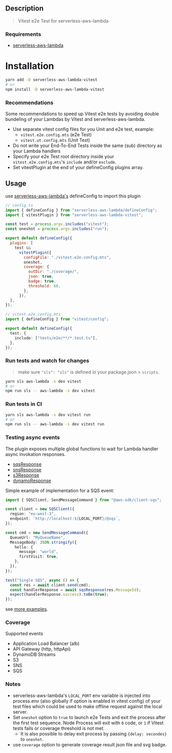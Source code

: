 ## Description

> Vitest e2e Test for serverless-aws-lambda

### Requirements

- [serverless-aws-lambda](https://github.com/Inqnuam/serverless-aws-lambda)

# Installation

```bash
yarn add -D serverless-aws-lambda-vitest
# or
npm install -D serverless-aws-lambda-vitest
```

### Recommendations

Some recommendations to speed up Vitest e2e tests by avoiding double bundeling of your Lambdas by Vitest and serverless-aws-lambda.

- Use separate vitest config files for you Unit and e2e test, example:
  - `vitest.e2e.config.mts` (e2e Test)
  - `vitest.ut.config.mts` (Unit Test)
- Do not write your End-To-End Tests inside the same (sub) directory as your Lambda handlers
- Specify your e2e Test root directory inside your `vitest.e2e.config.mts`'s `include` and/or `exclude`.
- Set vitestPlugin at the end of your defineConfig plugins array.

## Usage

use [serverless-aws-lambda's](https://github.com/Inqnuam/serverless-aws-lambda) defineConfig to import this plugin

```js
// config.ts
import { defineConfig } from "serverless-aws-lambda/defineConfig";
import { vitestPlugin } from "serverless-aws-lambda-vitest";

const test = process.argv.includes("vitest");
const oneshot = process.argv.includes("run");

export default defineConfig({
  plugins: [
    test &&
      vitestPlugin({
        configFile: "./vitest.e2e.config.mts",
        oneshot,
        coverage: {
          outDir: "./coverage/",
          json: true,
          badge: true,
          threshold: 60,
        },
      }),
  ],
});
```

```ts
// vitest.e2e.config.mts
import { defineConfig } from "vitest/config";

export default defineConfig({
  test: {
    include: ["tests/e2e/**/*.test.ts"],
  },
});
```

### Run tests and watch for changes

> make sure `"sls": "sls"` is defined in your package.json > `scripts`.

```bash
yarn sls aws-lambda -s dev vitest
# or
npm run sls -- aws-lambda -s dev vitest
```

### Run tests in CI

```bash
yarn sls aws-lambda -s dev vitest run
# or
npm run sls -- aws-lambda -s dev vitest run
```

### Testing async events

The plugin exposes multiple global functions to wait for Lambda handler async invokation responses.

- [sqsResponse](src/index.ts#L244)
- [snsResponse](src/index.ts#L250)
- [s3Response](src/index.ts#L256)
- [dynamoResponse](src/index.ts#L263)

Simple example of implementation for a SQS event:

```ts
import { SQSClient, SendMessageCommand } from "@aws-sdk/client-sqs";

const client = new SQSClient({
  region: "eu-west-3",
  endpoint: `http://localhost:${LOCAL_PORT}/@sqs`,
});

const cmd = new SendMessageCommand({
  QueueUrl: "MyQueueName",
  MessageBody: JSON.stringify({
    hello: {
      message: "world",
      firstVisit: true,
    },
  }),
});

test("Single SQS", async () => {
  const res = await client.send(cmd);
  const handlerResponse = await sqsResponse(res.MessageId);
  expect(handlerResponse.success).toBe(true);
});
```

see [more examples](examples).

### Coverage

Supported events

- Application Load Balancer (alb)
- API Gateway (http, httpApi)
- DynamoDB Streams
- S3
- SNS
- SQS

### Notes

- serverless-aws-lambda's `LOCAL_PORT` env variable is injected into process.env (also globally if option is enabled in vitest config) of your test files which could be used to make offline request against the local server.
- Set `oneshot` option to `true` to launch e2e Tests and exit the process after the first test sequence. Node Process will exit with `0` code, or `1` if Vitest tests fails or coverage threshold is not met.
  - It is also possible to delay exit process by passing `{delay: secondes}` to `oneshot`.
- use `coverage` option to generate coverage result json file and svg badge.
